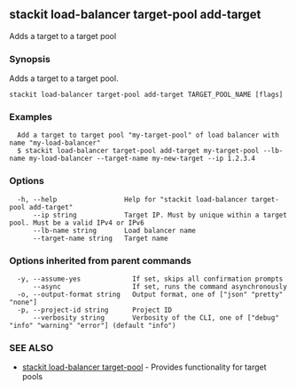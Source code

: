 ## stackit load-balancer target-pool add-target

Adds a target to a target pool

### Synopsis

Adds a target to a target pool.

```
stackit load-balancer target-pool add-target TARGET_POOL_NAME [flags]
```

### Examples

```
  Add a target to target pool "my-target-pool" of load balancer with name "my-load-balancer"
  $ stackit load-balancer target-pool add-target my-target-pool --lb-name my-load-balancer --target-name my-new-target --ip 1.2.3.4
```

### Options

```
  -h, --help                 Help for "stackit load-balancer target-pool add-target"
      --ip string            Target IP. Must by unique within a target pool. Must be a valid IPv4 or IPv6
      --lb-name string       Load balancer name
      --target-name string   Target name
```

### Options inherited from parent commands

```
  -y, --assume-yes             If set, skips all confirmation prompts
      --async                  If set, runs the command asynchronously
  -o, --output-format string   Output format, one of ["json" "pretty" "none"]
  -p, --project-id string      Project ID
      --verbosity string       Verbosity of the CLI, one of ["debug" "info" "warning" "error"] (default "info")
```

### SEE ALSO

* [stackit load-balancer target-pool](./stackit_load-balancer_target-pool.md)	 - Provides functionality for target pools

